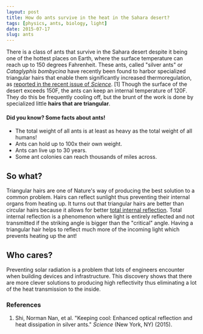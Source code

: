 ```yaml
---
layout: post
title: How do ants survive in the heat in the Sahara desert?
tags: [physics, ants, biology, light]
date: 2015-07-17
slug: ants
---
```


There is a class of ants that survive in the Sahara desert despite it being one of the hottest places on Earth, where the surface temperature can reach up to 150 degrees Fahrenheit. These ants, called "silver ants" or *Cataglyphis bombycina* have recently been found to harbor specialized triangular hairs that enable them significantly increased thermoregulation, as [reported in the recent issue of *Science*](http://www.sciencemag.org/content/349/6245/298.full). [1] Though the surface of the desert exceeds 150F, the ants can keep an internal temperature of 120F. They do this be frequently cooling off, but the brunt of the work is done by specialized little **hairs that are triangular**. 

<aside>
<h4>Did you know? Some facts about ants!</h4>
<ul>
<li>The total weight of all ants is at least as heavy as the total weight of all humans!</li>
<li>Ants can hold up to 100x their own weight.</li>
<li>Ants can live up to 30 years.</li>
<li>Some ant colonies can reach thousands of miles across.</li>
</ul>
</aside>

## So what?

Triangular hairs are one of Nature's way of producing the best solution to a common problem. Hairs can reflect sunlight thus preventing their internal organs from heating up. It turns out that triangular hairs are better than circular hairs because it allows for better [total internal reflection](https://en.wikipedia.org/wiki/Total_internal_reflection). Total internal reflection is a phenomenon where light is entirely reflected and not transmitted if the striking angle is bigger than the "critical" angle. Having a triangular hair helps to reflect much more of the incoming light which prevents heating up the ant!


## Who cares?

Preventing solar radiation is a problem that lots of engineers encounter when building devices and infrastructure. This discovery shows that there are more clever solutions to producing high reflectivity thus eliminating a lot of the heat transmission to the inside.

### References

1. Shi, Norman Nan, et al. "Keeping cool: Enhanced optical reflection and heat dissipation in silver ants." *Science* (New York, NY) (2015).
